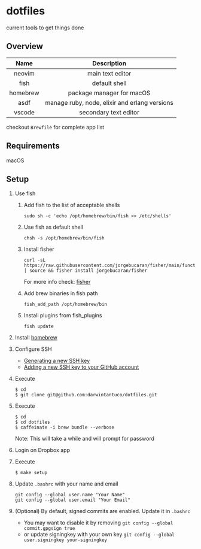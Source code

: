 # dotfiles

current tools to get things done

## Overview

|   Name   |                  Description                  |
| :------: | :-------------------------------------------: |
|  neovim  |               main text editor                |
|   fish   |                 default shell                 |
| homebrew |           package manager for macOS           |
|   asdf   | manage ruby, node, elixir and erlang versions |
|  vscode  |             secondary text editor             |

checkout `Brewfile` for complete app list

## Requirements

macOS

## Setup

1. Use fish

   1. Add fish to the list of acceptable shells

      ```shell
      sudo sh -c 'echo /opt/homebrew/bin/fish >> /etc/shells'
      ```

   1. Use fish as default shell

      ```shell
      chsh -s /opt/homebrew/bin/fish
      ```

   1. Install fisher

      ```shell
      curl -sL https://raw.githubusercontent.com/jorgebucaran/fisher/main/functions/fisher.fish | source && fisher install jorgebucaran/fisher
      ```

      For more info check: [fisher](https://github.com/jorgebucaran/fisher)

   1. Add brew binaries in fish path

      ```shell
      fish_add_path /opt/homebrew/bin
      ```

   1. Install plugins from fish_plugins

      ```
      fish update
      ```

1. Install [homebrew](https://brew.sh/)
1. Configure SSH

   - [Generating a new SSH key](https://help.github.com/articles/generating-a-new-ssh-key-and-adding-it-to-the-ssh-agent/)
   - [Adding a new SSH key to your GitHub account](https://help.github.com/articles/adding-a-new-ssh-key-to-your-github-account/)

1. Execute

   ```shell
   $ cd
   $ git clone git@github.com:darwintantuco/dotfiles.git
   ```

1. Execute

   ```shell
   $ cd
   $ cd dotfiles
   $ caffeinate -i brew bundle --verbose
   ```

   Note: This will take a while and will prompt for password

1. Login on Dropbox app

1. Execute

   ```shell
   $ make setup
   ```

1. Update `.bashrc` with your name and email

   ```shell
   git config --global user.name "Your Name"
   git config --global user.email "Your Email"
   ```

1. (Optional) By default, signed commits are enabled. Update it in `.bashrc`
   - You may want to disable it by removing `git config --global commit.gpgsign true`
   - or update signingkey with your own key `git config --global user.signingkey your-signingkey`

